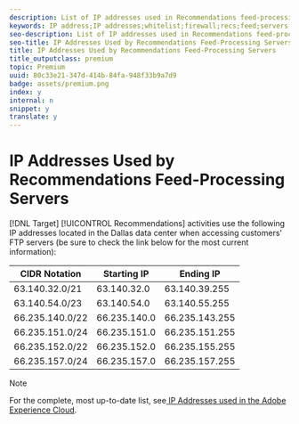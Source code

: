 ```yaml
---
description: List of IP addresses used in Recommendations feed-processing servers located in the Dallas data center to help you configure your firewall to block IP addresses originating from Adobe servers.
keywords: IP address;IP addresses;whitelist;firewall;recs;feed;servers;adobe marketing cloud;recommendations
seo-description: List of IP addresses used in Recommendations feed-processing servers located in the Dallas data center to help you configure your firewall to block IP addresses originating from Adobe servers.
seo-title: IP Addresses Used by Recommendations Feed-Processing Servers
title: IP Addresses Used by Recommendations Feed-Processing Servers
title_outputclass: premium
topic: Premium
uuid: 80c33e21-347d-414b-84fa-948f33b9a7d9
badge: assets/premium.png
index: y
internal: n
snippet: y
translate: y
---
```


# IP Addresses Used by Recommendations Feed-Processing Servers



[!DNL  Target] [!UICONTROL  Recommendations] activities use the following IP addresses located in the Dallas data center when accessing customers' FTP servers (be sure to check the link below for the most current information): 



|  CIDR Notation  | Starting IP  | Ending IP  |
|---|---|---|
|  63.140.32.0/21  | 63.140.32.0  | 63.140.39.255  |
|  63.140.54.0/23  | 63.140.54.0  | 63.140.55.255  |
|  66.235.140.0/22  | 66.235.140.0  | 66.235.143.255  |
|  66.235.151.0/24  | 66.235.151.0  | 66.235.151.255  |
|  66.235.152.0/22  | 66.235.152.0  | 66.235.155.255  |
|  66.235.157.0/24  | 66.235.157.0  | 66.235.157.255  |


>[!NOTE]
>
>For the complete, most up-to-date list, see[ IP Addresses used in the Adobe Experience Cloud](https://helpx.adobe.com/analytics/kb/adobe-ip-addresses.html). 


